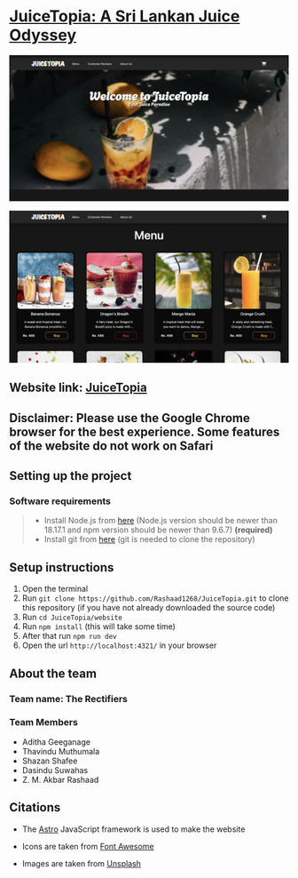# [JuiceTopia: A Sri Lankan Juice Odyssey](https://juice-topia.vercel.app/)

[![A screenshot of the Juice Topia website](./images/screenshot-1.png)](https://juice-topia.vercel.app/)

[![A screenshot of the Juice Topia website](./images/screenshot-2.png)](https://juice-topia.vercel.app/)

## Website link: [JuiceTopia](https://juice-topia.vercel.app/)

## Disclaimer: Please use the Google Chrome browser for the best experience. Some features of the website do not work on Safari

## Setting up the project

### Software requirements

> - Install Node.js from [here](https://nodejs.org/en/download) (Node.js version should be newer than 18.17.1 and npm version should be newer than 9.6.7) **(required)**
> - Install git from [here](https://git-scm.com/downloads) (git is needed to clone the repository)

## Setup instructions

1. Open the terminal
2. Run `git clone https://github.com/Rashaad1268/JuiceTopia.git` to clone this repository (if you have not already downloaded the source code)
3. Run `cd JuiceTopia/website`
4. Run `npm install` (this will take some time)
5. After that run `npm run dev`
6. Open the url `http://localhost:4321/` in your browser

## About the team

### Team name: The Rectifiers

### Team Members

- Aditha Geeganage
- Thavindu Muthumala
- Shazan Shafee
- Dasindu Suwahas
- Z. M. Akbar Rashaad

## Citations

- The [Astro](https://astro.build/) JavaScript framework is used to make the website

- Icons are taken from [Font Awesome](https://fontawesome.com/)

- Images are taken from [Unsplash](https://unsplash.com/)
